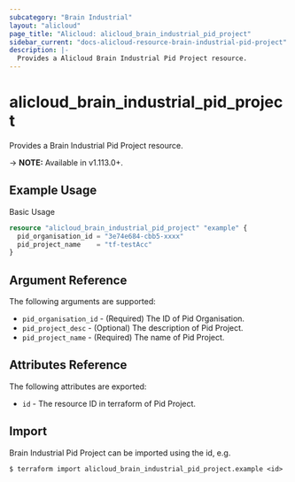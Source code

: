 ```yaml
---
subcategory: "Brain Industrial"
layout: "alicloud"
page_title: "Alicloud: alicloud_brain_industrial_pid_project"
sidebar_current: "docs-alicloud-resource-brain-industrial-pid-project"
description: |-
  Provides a Alicloud Brain Industrial Pid Project resource.
---
```


# alicloud\_brain\_industrial\_pid\_project

Provides a Brain Industrial Pid Project resource.

-> **NOTE:** Available in v1.113.0+.

## Example Usage

Basic Usage

```terraform
resource "alicloud_brain_industrial_pid_project" "example" {
  pid_organisation_id = "3e74e684-cbb5-xxxx"
  pid_project_name    = "tf-testAcc"
}

```

## Argument Reference

The following arguments are supported:

* `pid_organisation_id` - (Required) The ID of Pid Organisation.
* `pid_project_desc` - (Optional) The description of Pid Project.
* `pid_project_name` - (Required) The name of Pid Project.

## Attributes Reference

The following attributes are exported:

* `id` - The resource ID in terraform of Pid Project.

## Import

Brain Industrial Pid Project can be imported using the id, e.g.

```
$ terraform import alicloud_brain_industrial_pid_project.example <id>
```